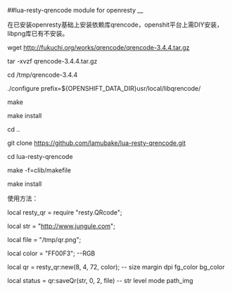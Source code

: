 ##lua-resty-qrencode module for openresty
__

在已安装openresty基础上安装依赖库qrencode，openshit平台上需DIY安装，libpng库已有不安装。


wget http://fukuchi.org/works/qrencode/qrencode-3.4.4.tar.gz

tar -xvzf qrencode-3.4.4.tar.gz

cd /tmp/qrencode-3.4.4

./configure prefix=${OPENSHIFT_DATA_DIR}usr/local/libqrencode/

make

make install

cd ..

git clone https://github.com/lamubake/lua-resty-qrencode.git

cd lua-resty-qrencode

make -f=clib/makefile

make install

使用方法：

local resty_qr = require "resty.QRcode";

local str = "http://www.jungule.com";

local file = "/tmp/qr.png";

local color = "FF00F3";  --RGB

local qr = resty_qr:new(8, 4, 72, color);  -- size margin dpi fg_color bg_color

local status = qr:saveQr(str, 0, 2, file)    -- str level mode path_img
